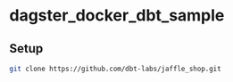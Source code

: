 # dagster_docker_dbt_sample

## Setup

```bash
git clone https://github.com/dbt-labs/jaffle_shop.git
```
